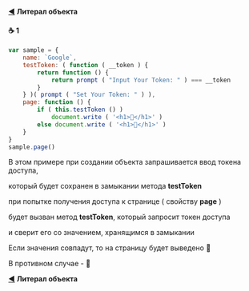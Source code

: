 [:arrow_backward:](native-objects#literal) **Литерал объекта**

#### :coffee: 1

```javascript
var sample = {
    name: `Google`,
    testToken: ( function ( __token ) {
        return function () {
            return prompt ( "Input Your Token: " ) === __token
        }
    } )( prompt ( "Set Your Token: " ) ),
    page: function () {
        if ( this.testToken () ) 
            document.write ( '<h1>🤡</h1>' )
        else document.write ( '<h1>👺</h1>' )
    }
}
sample.page()
```
В этом примере при создании объекта запрашивается ввод токена доступа,

который будет сохранен в замыкании метода **testToken**

при попытке получения доступа к странице ( свойству **page** )

будет вызван метод **testToken**, который запросит токен доступа

и сверит его со значением, хранящимся в замыкании

Если значения совпадут, то на страницу будет выведено **🤡**

В противном случае - **👺**

[:arrow_backward:](native-objects#literal) **Литерал объекта**